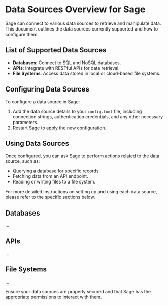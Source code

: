 # Data Sources Overview for Sage

Sage can connect to various data sources to retrieve and manipulate data. This document outlines the data sources currently supported and how to configure them.

## List of Supported Data Sources

- **Databases**: Connect to SQL and NoSQL databases.
- **APIs**: Integrate with RESTful APIs for data retrieval.
- **File Systems**: Access data stored in local or cloud-based file systems.

## Configuring Data Sources

To configure a data source in Sage:

1. Add the data source details to your `config.toml` file, including connection strings, authentication credentials, and any other necessary parameters.
2. Restart Sage to apply the new configuration.

## Using Data Sources

Once configured, you can ask Sage to perform actions related to the data source, such as:

- Querying a database for specific records.
- Fetching data from an API endpoint.
- Reading or writing files to a file system.

For more detailed instructions on setting up and using each data source, please refer to the specific sections below.

## Databases

...

## APIs

...

## File Systems

...

Ensure your data sources are properly secured and that Sage has the appropriate permissions to interact with them.